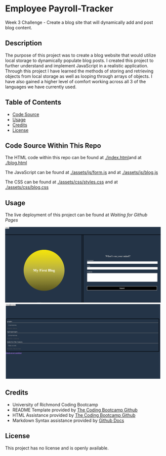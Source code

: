 # Employee Payroll-Tracker

Week 3 Challenge - Create a blog site that will dynamically add and post blog content.

## Description

The purpose of this project was to create a blog website that would utilize local storage to dynamically populate blog posts. I created this project to further understand and implement JavaScript in a realistic application. Through this project I have learned the methods of storing and retrieving objects from local storage as well as looping through arrays of objects. I have also gained a higher level of comfort working across all 3 of the languages we have currently used.

## Table of Contents

- [Code Source](#code-source-within-this-repo)
- [Usage](#usage)
- [Credits](#credits)
- [License](#license)

## Code Source Within This Repo

The HTML code within this repo can be found at [./index.html](index.html)and at [./blog.html](blog.html) 

The JavaScript can be found at [./assets/js/form.js](assets/js/form.js) and at [./assets/js/blog.js](assets/js/blog.js)

The CSS can be found at [./assets/css/styles.css](assets/css/styles.css) and at [./assets/css/blog.css](assets/css/blog.css)

## Usage

The live deployment of this project can be found at *Waiting for Github Pages*

![alt text](./assets/Form.PNG)
![alt text](./assets/Blog.PNG)

## Credits

- University of Richmond Coding Bootcamp
- README Template provided by [The Coding Bootcamp Github](https://coding-boot-camp.github.io/full-stack/github/professional-readme-guide)
- HTML Assistance provided by [The Coding Bootcamp Github](https://coding-boot-camp.github.io/full-stack/html/html-cheatsheet)
- Markdown Syntax assistance provided by [Github Docs](https://docs.github.com/en/get-started/writing-on-github/getting-started-with-writing-and-formatting-on-github/basic-writing-and-formatting-syntax#section-links)

## License

This project has no license and is openly available.
